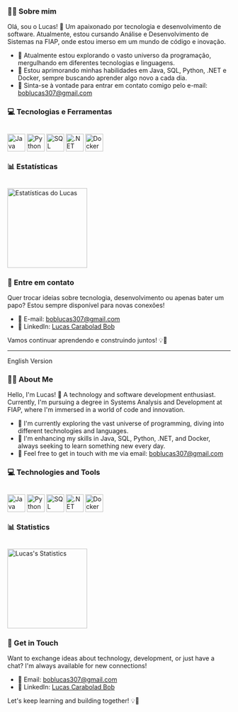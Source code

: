### 👨‍💻 Sobre mim

Olá, sou o Lucas! 👋 Um apaixonado por tecnologia e desenvolvimento de software. Atualmente, estou cursando Análise e Desenvolvimento de Sistemas na FIAP, onde estou imerso em um mundo de código e inovação.

- 🔭 Atualmente estou explorando o vasto universo da programação, mergulhando em diferentes tecnologias e linguagens.
- 🌱 Estou aprimorando minhas habilidades em Java, SQL, Python, .NET e Docker, sempre buscando aprender algo novo a cada dia.
- 💬 Sinta-se à vontade para entrar em contato comigo pelo e-mail: boblucas307@gmail.com

### 💻 Tecnologias e Ferramentas

<div style="display: inline_block"><br>
  <img align="center" alt="Java" height="40" src="https://cdn-icons-png.flaticon.com/512/5968/5968282.png">
  <img align="center" alt="Python" height="40" src="https://img.icons8.com/color/48/000000/python.png">
  <img align="center" alt="SQL" height="40" src="https://img.icons8.com/color/48/000000/sql.png">
  <img align="center" alt=".NET" height="40" src="https://upload.wikimedia.org/wikipedia/commons/thumb/7/7d/Microsoft_.NET_logo.svg/2048px-Microsoft_.NET_logo.svg.png">
  <img align="center" alt="Docker" height="40" src="https://img.icons8.com/color/48/000000/docker.png">
</div>



### 📊 Estatísticas

<div style="display: inline_block"><br>
  <img align="center" alt="Estatísticas do Lucas" height="180em"src="https://github-readme-stats.vercel.app/api?username=lucasrabd&theme=transparent&show_icons=true">
</div>


### 📧 Entre em contato

Quer trocar ideias sobre tecnologia, desenvolvimento ou apenas bater um papo? Estou sempre disponível para novas conexões!

- 📧 E-mail: [boblucas307@gmail.com](mailto:boblucas307@gmail.com)
- 🔗 LinkedIn: [Lucas Carabolad Bob](https://www.linkedin.com/in/lucas-carabolad-bob-195817223/)

Vamos continuar aprendendo e construindo juntos! 💡🚀

------------------------

English Version

### 👨‍💻 About Me

Hello, I'm Lucas! 👋 A technology and software development enthusiast. Currently, I'm pursuing a degree in Systems Analysis and Development at FIAP, where I'm immersed in a world of code and innovation.

- 🔭 I'm currently exploring the vast universe of programming, diving into different technologies and languages.
- 🌱 I'm enhancing my skills in Java, SQL, Python, .NET, and Docker, always seeking to learn something new every day.
- 💬 Feel free to get in touch with me via email: boblucas307@gmail.com

### 💻 Technologies and Tools

<div style="display: inline_block"><br>
  <img align="center" alt="Java" height="40" src="https://cdn-icons-png.flaticon.com/512/5968/5968282.png">
  <img align="center" alt="Python" height="40" src="https://img.icons8.com/color/48/000000/python.png">
  <img align="center" alt="SQL" height="40" src="https://img.icons8.com/color/48/000000/sql.png">
  <img align="center" alt=".NET" height="40" src="https://upload.wikimedia.org/wikipedia/commons/thumb/7/7d/Microsoft_.NET_logo.svg/2048px-Microsoft_.NET_logo.svg.png">
  <img align="center" alt="Docker" height="40" src="https://img.icons8.com/color/48/000000/docker.png">
</div>

### 📊 Statistics

<div style="display: inline_block"><br>
  <img align="center" alt="Lucas's Statistics" height="180em" src="https://github-readme-stats.vercel.app/api?username=lucasrabd&theme=transparent&show_icons=true">
</div>

### 📧 Get in Touch

Want to exchange ideas about technology, development, or just have a chat? I'm always available for new connections!

- 📧 Email: [boblucas307@gmail.com](mailto:boblucas307@gmail.com)
- 🔗 LinkedIn: [Lucas Carabolad Bob](https://www.linkedin.com/in/lucas-carabolad-bob-195817223/)

Let's keep learning and building together! 💡🚀
